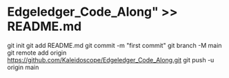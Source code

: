 # Edgeledger_Code_Along" >> README.md


git init
git add README.md
git commit -m "first commit"
git branch -M main
git remote add origin https://github.com/Kaleidoscope/Edgeledger_Code_Along.git
git push -u origin main
